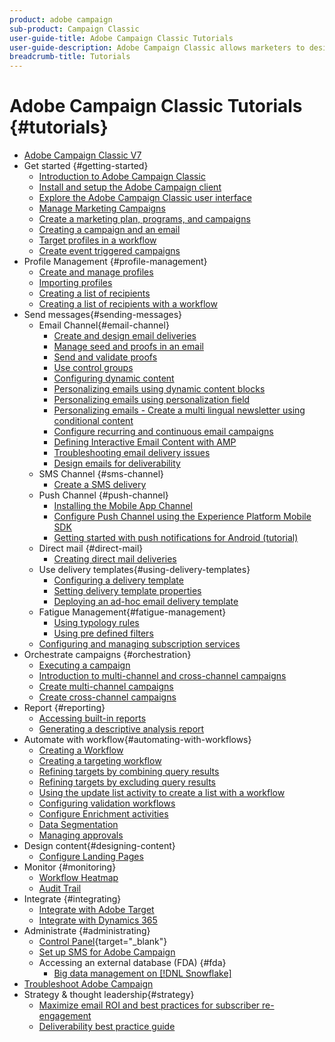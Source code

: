 ```yaml
---
product: adobe campaign
sub-product: Campaign Classic
user-guide-title: Adobe Campaign Classic Tutorials
user-guide-description: Adobe Campaign Classic allows marketers to design cross-channel customer experiences and provides an environment for visual campaign orchestration, real time interaction management, and cross channel execution.
breadcrumb-title: Tutorials
---
```


# Adobe Campaign Classic Tutorials {#tutorials}

+ [Adobe Campaign Classic V7](/help/overview.md)
+ Get started {#getting-started}
  + [Introduction to Adobe Campaign Classic](/help/getting-started/introduction-to-adobe-campaign-classic.md)
  + [Install and setup the Adobe Campaign client](/help/getting-started/install-and-setup-the-adobe-campaign-client.md)
  + [Explore the Adobe Campaign Classic user interface](/help/getting-started/exploring-the-adobe-campaign-classic-user-interface.md)
  + [Manage Marketing Campaigns](/help/getting-started/managing-marketing-campaigns.md)
  + [Create a marketing plan, programs, and campaigns](/help/getting-started/creating-a-marketing-plan-programs-and-campaigns.md)
  + [Creating a campaign and an email](/help/getting-started/creating-a-campaign-and-an-email.md)
  + [Target profiles in a workflow](/help/getting-started/targeting-profiles-in-a-workflow.md)
  + [Create event triggered campaigns](/help/getting-started/create-event-triggered-campaigns.md)
+ Profile Management {#profile-management}
  + [Create and manage profiles](/help/profile-management/create-and-manage-profiles.md)
  + [Importing profiles](/help/data-management/importing-profiles.md)
  + [Creating a list of recipients](/help/profile-management/creating-a-list-of-recipients.md)
  + [Creating a list of recipients with a workflow](/help/profile-management/creating-a-list-of-recipients-with-a-workflow.md)
+ Send messages{#sending-messages}
  + Email Channel{#email-channel}
    + [Create and design email deliveries](/help/sending-messages/email-channel/create-and-design-email-deliveries.md)
    + [Manage seed and proofs in an email](/help/sending-messages/email-channel/managing-seed-and-proofs.md)
    + [Send and validate proofs](/help/sending-messages/email-channel/send-and-validate-proofs.md)
    + [Use control groups](/help/sending-messages/email-channel/use-control-groups.md)
    + [Configuring dynamic content](/help/sending-messages/email-channel/configuring-dynamic-content.md)
    + [Personalizing emails using dynamic content blocks](/help/sending-messages/email-channel/personalization-with-dynamic-content-blocks.md)
    + [Personalizing emails using personalization field](/help/sending-messages/email-channel/personalizing-emails-using-personalization-fields.md)
    + [Personalizing emails - Create a multi lingual newsletter using conditional content](/help/sending-messages/email-channel/personalizing-emails-create-a-multi-lingual-newsletter-using-conditional-content.md)
    + [Configure recurring and continuous email campaigns](/help/sending-messages/recurring-deliveries.md)
    + [Defining Interactive Email Content with AMP](/help/sending-messages/email-channel/defining-interactive-email-content-with-amp.md)
    + [Troubleshooting email delivery issues](/help/sending-messages/email-channel/troubleshooting-email-delivery-issues.md)
    + [Design emails for deliverability](/help/sending-messages/email-channel/design-emails-for-deliverability.md)
  + SMS Channel {#sms-channel}
    + [Create a SMS delivery](/help/sending-messages/mobile-channel/create-a-sms-delivery.md)
  + Push Channel {#push-channel}
    + [Installing the Mobile App Channel](/help/sending-messages/mobile-channel/installing-the-mobile-app-channel.md)
    + [Configure Push Channel using the Experience Platform Mobile SDK](/help/sending-messages/mobile-channel/configure-push-using-aep-mobile-sdk.md)
    + [Getting started with push notifications for Android (tutorial)](https://experienceleague.adobe.com/docs/campaign-classic-learn/getting-started-with-push-notifications-for-android/introduction.html)
  + Direct mail {#direct-mail}
    + [Creating direct mail deliveries](/help/sending-messages/direct-mail/creating-direct-mail-deliveries.md)
  + Use delivery templates{#using-delivery-templates}
    + [Configuring a delivery template](/help/sending-messages/using-delivery-templates/configuring-a-delivery-template.md)
    + [Setting delivery template properties](/help/sending-messages/using-delivery-templates/setting-delivery-template-properties.md)
    + [Deploying an ad-hoc email delivery template](/help/sending-messages/using-delivery-templates/deploying-ad-hoc-email-delivery-template.md)
  + Fatigue Management{#fatigue-management}
    + [Using typology rules](/help/sending-messages/fatigue-management/typology-rules-for-fatigue-management.md)
    + [Using pre defined filters](/help/sending-messages/fatigue-management/fatigue-management-using-filters.md)
  + [Configuring and managing subscription services](/help/sending-messages/configuring-and-managing-subscription-services.md)
+ Orchestrate campaigns {#orchestration}
  + [Executing a campaign](/help/orchestrating-campaigns/executing-a-campaign.md)
  + [Introduction to multi-channel and cross-channel campaigns](/help/orchestrating-campaigns/introduction-to-cross-and-multi-channel-campaigns.md)
  + [Create multi-channel campaigns](/help/orchestrating-campaigns/multi-channel-campaigns.md)
  + [Create cross-channel campaigns](/help/orchestrating-campaigns/cross-channel-campaigns.md)
+ Report {#reporting}
  + [Accessing built-in reports](/help/reporting/accessing-built-in-reports.md)
  + [Generating a descriptive analysis report](/help/reporting/generating-a-descriptive-analysis-report.md)
+ Automate with workflow{#automating-with-workflows}
  + [Creating a Workflow](/help/automating-with-workflows/creating-a-workflow.md)
  + [Creating a targeting workflow](/help/automating-with-workflows/creating-a-targeting-workflow.md)
  + [Refining targets by combining query results](/help/automating-with-workflows/refining-targets-by-combining-query-results.md)
  + [Refining targets by excluding query results](/help/automating-with-workflows/refining-targets-by-excluding-query-results.md)
  + [Using the update list activity to create a list with a workflow](/help/automating-with-workflows/using-the-update-list-activity.md)
  + [Configuring validation workflows](/help/automating-with-workflows/validation-flow-configuration.md)
  + [Configure Enrichment activities](/help/automating-with-workflows/enrichment-activity.md)
  + [Data Segmentation](/help/data-management/data-segmentation.md)
  + [Managing approvals](/help/automating-with-workflows/managing-approvals.md)
+ Design content{#designing-content}
  + [Configure Landing Pages](/help/designing-content/configure-landingpages.md)
+ Monitor {#monitoring}
  + [Workflow Heatmap](/help/monitoring-campaign-classic/workflow-heatmap.md)
  + [Audit Trail](/help/monitoring-campaign-classic/audit-trail.md)
+ Integrate {#integrating}
  + [Integrate with Adobe Target](/help/integrations/target-integration.md)
  + [Integrate with Dynamics 365](/help/integrations/dynamics365-integration.md)
+ Administrate {#administrating}
  + [Control Panel](https://experienceleague.adobe.com/docs/control-panel-learn/control-panel/control-panel-overview.html){target="_blank"}
  + [Set up SMS for Adobe Campaign](https://experienceleague.adobe.com/docs/campaign-learn/set-up-sms-for-adobe-campaign/overview.html)
  + Accessing an external database (FDA) {#fda}
    + [Big data management on [!DNL Snowflake]](/help/administrating/snowflake/big-data-segmentation-on-snowflake.md)
+ [Troubleshoot Adobe Campaign](https://experienceleague.adobe.com/docs/campaign-classic-learn/troubleshooting/overview.html)
+ Strategy & thought leadership{#strategy}
  + [Maximize email ROI and best practices for subscriber re-engagement](https://experienceleague.adobe.com/docs/campaign-learn/tutorials/strategy/campaign-maximize-email-best-practices.html?lang=en)
  + [Deliverability best practice guide](https://experienceleague.adobe.com/docs/deliverability-learn/deliverability-best-practice-guide/introduction.html)
